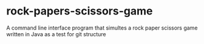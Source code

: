 # rock-papers-scissors-game
A command line interface program that simultes a rock paper scissors game written in Java as a test for git structure
